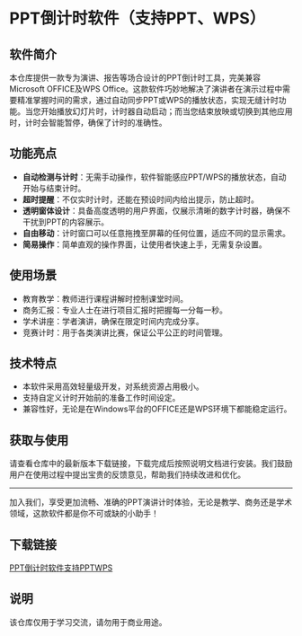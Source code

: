 # PPT倒计时软件（支持PPT、WPS）

## 软件简介

本仓库提供一款专为演讲、报告等场合设计的PPT倒计时工具，完美兼容Microsoft OFFICE及WPS Office。这款软件巧妙地解决了演讲者在演示过程中需要精准掌握时间的需求，通过自动同步PPT或WPS的播放状态，实现无缝计时功能。当您开始播放幻灯片时，计时器自动启动；而当您结束放映或切换到其他应用时，计时会智能暂停，确保了计时的准确性。

## 功能亮点

- **自动检测与计时**：无需手动操作，软件智能感应PPT/WPS的播放状态，自动开始与结束计时。
- **超时提醒**：不仅实时计时，还能在预设时间内给出提示，防止超时。
- **透明窗体设计**：具备高度透明的用户界面，仅展示清晰的数字计时器，确保不干扰到PPT的内容展示。
- **自由移动**：计时窗口可以任意拖拽至屏幕的任何位置，适应不同的显示需求。
- **简易操作**：简单直观的操作界面，让使用者快速上手，无需复杂设置。

## 使用场景

- 教育教学：教师进行课程讲解时控制课堂时间。
- 商务汇报：专业人士在进行项目汇报时把握每一分每一秒。
- 学术讲座：学者演讲，确保在限定时间内完成分享。
- 竞赛计时：用于各类演讲比赛，保证公平公正的时间管理。

## 技术特点

- 本软件采用高效轻量级开发，对系统资源占用极小。
- 支持自定义计时开始前的准备工作时间设定。
- 兼容性好，无论是在Windows平台的OFFICE还是WPS环境下都能稳定运行。

## 获取与使用

请查看仓库中的最新版本下载链接，下载完成后按照说明文档进行安装。我们鼓励用户在使用过程中提出宝贵的反馈意见，帮助我们持续改进和优化。

---

加入我们，享受更加流畅、准确的PPT演讲计时体验，无论是教学、商务还是学术领域，这款软件都是你不可或缺的小助手！

## 下载链接
[PPT倒计时软件支持PPTWPS](https://pan.quark.cn/s/ddeaea6ea9d4)

## 说明

该仓库仅用于学习交流，请勿用于商业用途。
